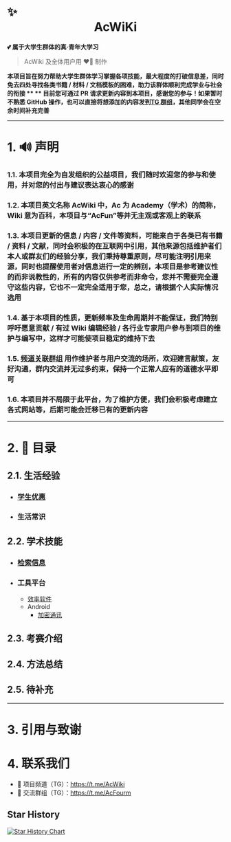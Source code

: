 # ✨<center>AcWiKi<center>

**💕 属于大学生群体的真·青年大学习**

> AcWiki 及全体用户用 ❤️‍🔥 制作

**本项目旨在努力帮助大学生群体学习掌握各项技能，最大程度的打破信息差，同时免去四处寻找各类书籍 / 材料 / 文档模板的困难，助力该群体顺利完成学业与社会的衔接 **
** 目前您可通过 PR 请求更新内容到本项目，感谢您的参与！如果暂时不熟悉 GitHub 操作，也可以直接将想添加的内容发到[TG 群组](https://t.me/AcFourm)，其他同学会在空余时间补充完善**

---

# 1. 🔊 声明

### 1.1. 本项目完全为自发组织的公益项目，我们随时欢迎您的参与和使用，并对您的付出与建议表达衷心的感谢

### 1.2. 本项目英文名称 AcWiki 中，Ac 为 Academy（学术）的简称，Wiki 意为百科，本项目与“AcFun”等并无主观或客观上的联系

### 1.3. 本项目更新的信息 / 内容 / 文件等资料，可能来自于各类已有书籍 / 资料 / 文献，同时会积极的在互联网中引用，其他来源包括维护者们本人或群友们的经验分享，我们秉持尊重原则，尽可能注明引用来源，同时也提醒使用者对信息进行一定的辨别，本项目是参考建议性的而非说教性的，所有的内容仅供参考而非命令，您并不需要完全遵守这些内容，它也不一定完全适用于您，总之，请根据个人实际情况选用

### 1.4. 基于本项目的性质，更新频率及生命周期并不能保证，我们特别呼吁愿意贡献 / 有过 Wiki 编辑经验 / 各行业专家用户参与到项目的维护与编写中，这样才可能使项目稳定的维持下去

### 1.5. [频道关联群组](https://t.me/AcFourm) 用作维护者与用户交流的场所，欢迎建言献策，友好沟通，群内交流并无过多约束，保持一个正常人应有的道德水平即可

### 1.6. 本项目并不局限于此平台，为了维护方便，我们会积极考虑建立各式网站等，后期可能会迁移已有的更新内容

---

# 2. 🎯 目录

## 2.1. 生活经验

- ### [学生优惠](https://github.com/Ac-Wiki/AcWiKi/blob/main/01-student-discounts/README.md)
- ### 生活常识

## 2.2. 学术技能

- ### [检索信息](https://github.com/Ac-Wiki/AcWiKi/blob/main/02-search-platforms/README.md)
- ### 工具平台
  - [效率软件](https://github.com/Ac-Wiki/AcWiKi/blob/main/03-tools/效率软件.md)
  - Android
    - [加密通讯](https://github.com/Ac-Wiki/AcWiKi/blob/main/03-tools/Android/加密通讯.md)

## 2.3. 考赛介绍

## 2.4. 方法总结

## 2.5. 待补充

---

# 3. 引用与致谢

# 4. 联系我们

- 🔗 项目频道（TG）：https://t.me/AcWiki
- 🔗 交流群组（TG）：https://t.me/AcFourm

## Star History

[![Star History Chart](https://api.star-history.com/svg?repos=Ac-Wiki/AcWiKi&type=Date)](https://star-history.com/#Ac-Wiki/AcWiKi&Date)
